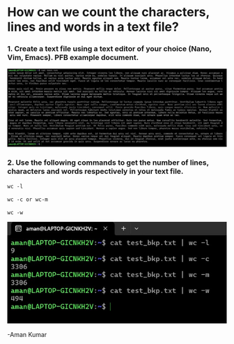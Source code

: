 # How can we count the characters, lines and words in a text file?

### 1. Create a text file using a text editor of your choice (Nano, Vim, Emacs). PFB example document.
![](https://github.com/amancs1422/Practice_Linux/blob/main/Images/Lorem_Grep_Count.jpg)<br>
### 2. Use the following commands to get the number of lines, characters and words respectively  in your text file.
```
wc -l
```
```
wc -c or wc-m
```
```
wc -w
```
![](https://github.com/amancs1422/Practice_Linux/blob/main/Images/Words_Char_Count.jpg)<br>

-Aman Kumar